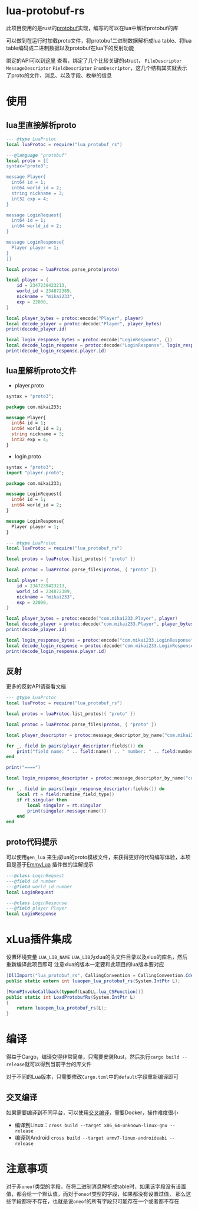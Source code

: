# lua-protobuf-rs

此项目使用的是rust的[protobuf](https://github.com/stepancheg/rust-protobuf)实现，编写的可以在lua中解析protobuf的库

可以做到在运行时加载proto文件，将protobuf二进制数据解析成lua table、将lua table编码成二进制数据以及protobuf在lua下的反射功能

绑定的API可以到[这里](https://docs.rs/protobuf/latest/protobuf/)
查看，绑定了几个比较关键的struct， `FileDescriptor` `MessageDescriptor`
`FieldDescriptor` `EnumDescriptor`，这几个结构其实就表示了proto的文件、消息、以及字段、枚举的信息

# 使用

## lua里直接解析proto

```lua
--- @type LuaProtoc
local luaProtoc = require("lua_protobuf_rs")

---@language "protobuf"
local proto = [[
syntax="proto3";

message Player{
  int64 id = 1;
  int64 world_id = 2;
  string nickname = 3;
  int32 exp = 4;
}

message LoginRequest{
  int64 id = 1;
  int64 world_id = 2;
}

message LoginResponse{
  Player player = 1;
}
]]

local protoc = luaProtoc.parse_proto(proto)

local player = {
    id = 2347239423213,
    world_id = 234872389,
    nickname = "mikai233",
    exp = 22000,
}

local player_bytes = protoc:encode("Player", player)
local decode_player = protoc:decode("Player", player_bytes)
print(decode_player.id)

local login_response_bytes = protoc:encode("LoginResponse", {})
local decode_login_response = protoc:decode("LoginResponse", login_response_bytes)
print(decode_login_response.player.id)
```

## lua里解析proto文件

- player.proto

```protobuf
syntax = "proto3";

package com.mikai233;

message Player{
  int64 id = 1;
  int64 world_id = 2;
  string nickname = 3;
  int32 exp = 4;
}
```

- login.proto

```protobuf
syntax = "proto3";
import "player.proto";

package com.mikai233;

message LoginRequest{
  int64 id = 1;
  int64 world_id = 2;
}

message LoginResponse{
  Player player = 1;
}
```

```lua
--- @type LuaProtoc
local luaProtoc = require("lua_protobuf_rs")

local protos = luaProtoc.list_protos({ "proto" })

local protoc = luaProtoc.parse_files(protos, { "proto" })

local player = {
    id = 2347239423213,
    world_id = 234872389,
    nickname = "mikai233",
    exp = 22000,
}

local player_bytes = protoc:encode("com.mikai233.Player", player)
local decode_player = protoc:decode("com.mikai233.Player", player_bytes)
print(decode_player.id)

local login_response_bytes = protoc:encode("com.mikai233.LoginResponse", {})
local decode_login_response = protoc:decode("com.mikai233.LoginResponse", login_response_bytes)
print(decode_login_response.player.id)
```

## 反射

更多的反射API请查看文档

```lua
--- @type LuaProtoc
local luaProtoc = require("lua_protobuf_rs")

local protos = luaProtoc.list_protos({ "proto" })

local protoc = luaProtoc.parse_files(protos, { "proto" })

local player_descriptor = protoc:message_descriptor_by_name("com.mikai233.Player")

for _, field in pairs(player_descriptor:fields()) do
    print("field name: " .. field:name() .. " number: " .. field:number())
end

print("====")

local login_response_descriptor = protoc:message_descriptor_by_name("com.mikai233.LoginResponse")

for _, field in pairs(login_response_descriptor:fields()) do
    local rt = field:runtime_field_type()
    if rt.singular then
        local singular = rt.singular
        print(singular.message:name())
    end
end
```

## proto代码提示

可以使用`gen_lua`
来生成lua的proto模板文件，来获得更好的代码编写体验，本项目是基于[EmmyLua](https://github.com/EmmyLua/IntelliJ-EmmyLua)
插件做的注解提示

```lua
---@class LoginRequest
---@field id number
---@field world_id number
local LoginRequest

---@class LoginResponse
---@field player Player
local LoginResponse
```

# xLua插件集成

设置环境变量 `LUA_LIB_NAME` `LUA_LIB`为xlua的头文件目录以及xlua的库名，然后重新编译此项目即可
注意xlua的版本一定要和此项目的lua版本要对应

```csharp
[DllImport("lua_protobuf_rs", CallingConvention = CallingConvention.Cdecl)]
public static extern int luaopen_lua_protobuf_rs(System.IntPtr L);

[MonoPInvokeCallback(typeof(LuaDLL.lua_CSFunction))]
public static int LoadProtobufRs(System.IntPtr L)
{
    return luaopen_lua_protobuf_rs(L);
}
```

# 编译

得益于Cargo，编译变得非常简单，只需要安装Rust，然后执行`cargo build --release`就可以得到当前平台的库文件

对于不同的Lua版本，只需要修改`Cargo.toml`中的`default`字段重新编译即可

## 交叉编译

如果需要编译到不同平台，可以使用[交叉编译](https://github.com/cross-rs/cross)，需要Docker，操作难度很小

- 编译到Linux：`cross build --target x86_64-unknown-linux-gnu --release`
- 编译到Android `cross build --target armv7-linux-androideabi --release`

# 注意事项

对于非`oneof`类型的字段，在将二进制消息解析成table时，如果该字段没有设置值，都会给一个默认值，而对于`oneof`类型的字段，如果都没有设置过值，
那么这些字段都将不存在，也就是说`oneof`的所有字段只可能存在一个或者都不存在
